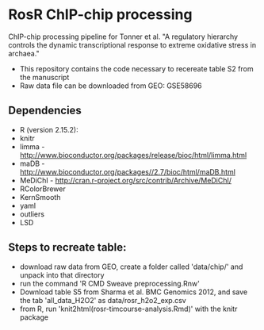 # RosR ChIP-chip processing

ChIP-chip processing pipeline for Tonner et al. "A regulatory hierarchy controls the dynamic transcriptional response to extreme oxidative stress in archaea."

* This repository contains the code necessary to recereate table S2 from the manuscript
* Raw data file can be downloaded from GEO: GSE58696

## Dependencies

* R (version 2.15.2):
* knitr
* limma - http://www.bioconductor.org/packages/release/bioc/html/limma.html
* maDB - http://www.bioconductor.org/packages//2.7/bioc/html/maDB.html
* MeDiChI - http://cran.r-project.org/src/contrib/Archive/MeDiChI/
* RColorBrewer
* KernSmooth
* yaml
* outliers
* LSD


## Steps to recreate table:

* download raw data from GEO, create a folder called 'data/chip/' and unpack into that directory
* run the command 'R CMD Sweave preprocessing.Rnw'
* Download table S5 from Sharma et al. BMC Genomics 2012, and save the tab 'all\_data\_H2O2' as data/rosr\_h2o2\_exp.csv 
* from R, run 'knit2html(rosr-timcourse-analysis.Rmd)' with the knitr package
